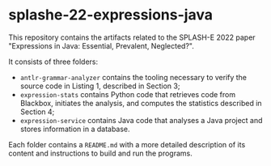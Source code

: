 # splashe-22-expressions-java

This repository contains the artifacts related to the SPLASH-E 2022 paper "Expressions in Java: Essential, Prevalent, Neglected?".

It consists of three folders:

- `antlr-grammar-analyzer` contains the tooling necessary to verify the source code in Listing 1, described in Section 3;
- `expression-stats` contains Python code that retrieves code from Blackbox, initiates the analysis, and computes the statistics described in Section 4;
- `expression-service` contains Java code that analyses a Java project and stores information in a database.

Each folder contains a `README.md` with a more detailed description of its content and instructions to build and run the programs.
